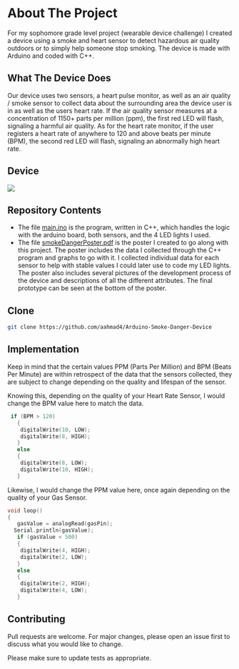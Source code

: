 # About The Project 
For my sophomore grade level project (wearable device challenge) I created a device using a smoke and heart sensor to detect hazardous air quality outdoors or to simply help someone stop smoking. The device is made with Arduino and coded with C++.

## What The Device Does
Our device uses two sensors, a heart pulse monitor, as well as an air quality / smoke sensor to collect data about the surrounding area the device user is in as well as the users heart rate. If the air quality sensor measures at a concentration of 1150+ parts per million (ppm), the first red LED will flash, signaling a harmful air quality. As for the heart rate monitor, if the user registers a heart rate of anywhere to 120 and above beats per minute (BPM), the second red LED will flash, signaling an abnormally high heart rate. 

## Device

![](devicePic.png)

## Repository Contents
* The file [main.ino](https://github.com/aahmad4/Arduino-Smoke-Danger-Device/blob/master/main.ino) is the program, written in C++, which handles the logic with the arduino board, both sensors, and the 4 LED lights I used. 
* The file [smokeDangerPoster.pdf](https://github.com/aahmad4/Arduino-Smoke-Danger-Device/blob/master/smokeDangerPoster.pdf) is the poster I created to go along with this project. The poster includes the data I collected through the C++ program and graphs to go with it. I collected individual data for each sensor to help with stable values I could later use to code my LED lights. The poster also includes several pictures of the development process of the device and descriptions of all the different attributes. The final prototype can be seen at the bottom of the poster. 

## Clone
```bash
git clone https://github.com/aahmad4/Arduino-Smoke-Danger-Device
```

## Implementation

Keep in mind that the certain values PPM (Parts Per Million) and BPM (Beats Per Minute) are within retrospect of the data that the sensors collected, they are subject to change depending on the quality and lifespan of the sensor.

Knowing this, depending on the quality of your Heart Rate Sensor, I would change the BPM value here to match the data.
```c++
 if (BPM > 120)
   {
    digitalWrite(10, LOW);
    digitalWrite(8, HIGH); 
   }
   else
   {
    digitalWrite(8, LOW);
    digitalWrite(10, HIGH); 
   }
```
Likewise, I would change the PPM value here, once again depending on the quality of your Gas Sensor.
```c++
void loop()
{
   gasValue = analogRead(gasPin);
  Serial.println(gasValue);
   if (gasValue < 500)
   {
    digitalWrite(4, HIGH); 
    digitalWrite(2, LOW); 
   }
   else 
   {
    digitalWrite(2, HIGH);
    digitalWrite(4, LOW);
   }
```

## Contributing

Pull requests are welcome. For major changes, please open an issue first to discuss what you would like to change.

Please make sure to update tests as appropriate.

